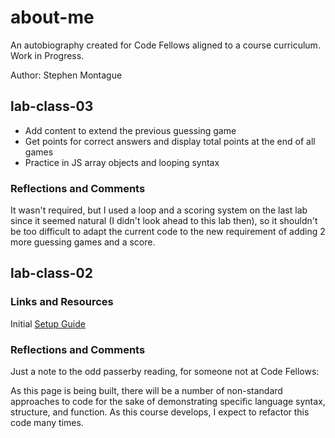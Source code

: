 # about-me

An autobiography created for Code Fellows aligned to a course curriculum. Work in Progress.

Author: Stephen Montague

## lab-class-03

- Add content to extend the previous guessing game  
- Get points for correct answers and display total points at the end of all games
- Practice in JS array objects and looping syntax

### Reflections and Comments

It wasn't required, but I used a loop and a scoring system on the last lab since it seemed natural (I didn't look ahead to this lab then), so it shouldn't be too difficult to adapt the current code to the new requirement of adding 2 more guessing games and a score.

## lab-class-02

### Links and Resources

Initial [Setup Guide](https://codefellows.github.io/code-201-guide/curriculum/class-02/project-setup)

### Reflections and Comments

Just a note to the odd passerby reading, for someone not at Code Fellows:

As this page is being built, there will be a number of non-standard approaches to code for the sake of demonstrating specific language syntax, structure, and function.  As this course develops, I expect to refactor this code many times.
